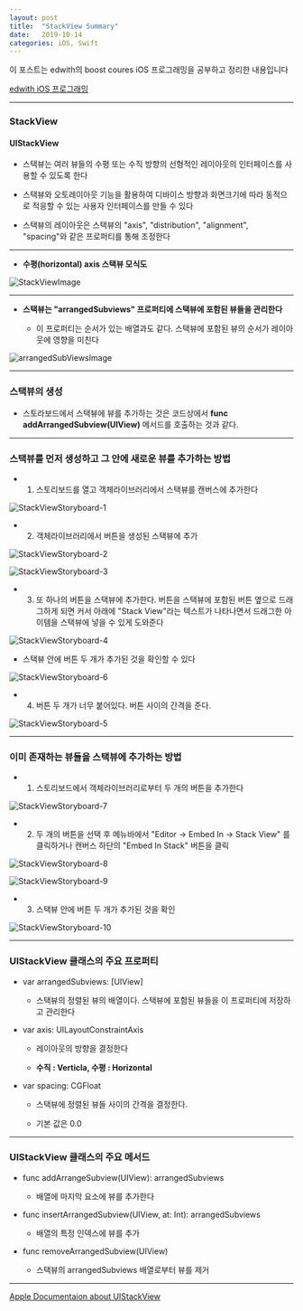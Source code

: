 ```yaml
---
layout: post
title:  "StackView Summary"
date:   2019-10-14
categories: iOS, Swift
---
```


이 포스트는 edwith의 boost coures iOS 프로그래밍을 공부하고 정리한 내용입니다

[edwith iOS 프로그래밍](https://www.edwith.org/boostcourse-ios/lecture/16884/)

- - -

### StackView

#### UIStackView

- 스택뷰는 여러 뷰들의 수평 또는 수직 방향의 선형적인 레이아웃의 인터페이스를 사용할 수 있도록 한다

- 스택뷰와 오토레이아웃 기능을 활용하여 디바이스 방향과 화면크기에 따라 동적으로 적응할 수 있는 사용자 인터페이스를 만들 수 있다

- 스택뷰의 레이아웃은 스택뷰의 "axis", "distribution", "alignment", "spacing"와 같은 프로퍼티를 통해 조정한다

- - -

- **수평(horizontal) axis 스택뷰 모식도**

![StackViewImage](https://github.com/VincentGeranium/VincentGeranium.github.io/blob/master/assets/img/stackViewImage.png?raw=true)

- - -

- **스택뷰는 "arrangedSubviews" 프로퍼티에 스택뷰에 포함된 뷰들을 관리한다**

    - 이 프로퍼티는 순서가 있는 배열과도 같다. 스택뷰에 포함된 뷰의 순서가 레이아웃에 영향을 미친다
    
![arrangedSubViewsImage](https://github.com/VincentGeranium/VincentGeranium.github.io/blob/master/assets/img/arrangedPropertyStackView.png?raw=true)


- - -

### 스택뷰의 생성

- 스토라보드에서 스택뷰에 뷰를 추가하는 것은 코드상에서 **func addArrangedSubview(UIView)** 메서드를 호출하는 것과 같다.

- - -

### 스택뷰를  먼저  생성하고  그 안에 새로운 뷰를 추가하는  방법

- 1) 스토리보드를 열고 객체라이브러리에서 스택뷰를 캔버스에 추가한다

![StackViewStoryboard-1](https://github.com/VincentGeranium/VincentGeranium.github.io/blob/master/assets/img/StackViewStoryboard-1.png?raw=true)

- 2) 객체라이브러리에서 버튼을 생성된 스택뷰에 추가

![StackViewStoryboard-2](https://github.com/VincentGeranium/VincentGeranium.github.io/blob/master/assets/img/StackViewStoryboard-2.png?raw=true)

![StackViewStoryboard-3](https://github.com/VincentGeranium/VincentGeranium.github.io/blob/master/assets/img/StackViewStoryboard-3.png?raw=true)

- 3) 또 하나의 버튼을 스택뷰에 추가한다. 버튼을 스택뷰에 포함된 버튼 옆으로 드래그하게 되면 커서 아래에 "Stack View"라는 텍스트가 나타나면서 드래그한 아이템을 스택뷰에 넣을 수 있게 도와준다

![StackViewStoryboard-4](https://github.com/VincentGeranium/VincentGeranium.github.io/blob/master/assets/img/StackViewStoryboard-4.png?raw=true)

- 스택뷰 안에 버튼 두 개가 추가된 것을 확인할 수 있다

![StackViewStoryboard-6](https://github.com/VincentGeranium/VincentGeranium.github.io/blob/master/assets/img/StackViewStoryboard-6.png?raw=true)

- 4) 버튼 두 개가 너무 붙어있다. 버튼 사이의 간격을 준다.

![StackViewStoryboard-5](https://github.com/VincentGeranium/VincentGeranium.github.io/blob/master/assets/img/StackViewStoryboard-5.png?raw=true)

- - -

### 이미 존재하는 뷰들을 스택뷰에 추가하는 방법

- 1) 스토리보드에서 객체라이브러리로부터 두 개의 버튼을 추가한다

![StackViewStoryboard-7](https://github.com/VincentGeranium/VincentGeranium.github.io/blob/master/assets/img/StackViewStoryboard-7.png?raw=true)

- 2) 두 개의 버튼을 선택 후 메뉴바에서 "Editor -> Embed In -> Stack View" 를 클릭하거나 캔버스 하단의 "Embed In Stack" 버튼을 클릭

![StackViewStoryboard-8](https://github.com/VincentGeranium/VincentGeranium.github.io/blob/master/assets/img/StackViewStoryboard-8.png?raw=true)

![StackViewStoryboard-9](https://github.com/VincentGeranium/VincentGeranium.github.io/blob/master/assets/img/StackViewStoryboard-9.png?raw=true)

- 3) 스택뷰 안에 버튼 두 개가 추가된 것을 확인

![StackViewStoryboard-10](https://github.com/VincentGeranium/VincentGeranium.github.io/blob/master/assets/img/StackViewStoryboard-10.png?raw=true)

- - -

### UIStackView 클래스의 주요 프로퍼티

- var  arrangedSubviews: [UIView]
    
    - 스택뷰의 정렬된 뷰의 배열이다. 스택뷰에 포함된 뷰들을 이 프로퍼티에 저장하고 관리한다
    
- var axis: UILayoutConstraintAxis

    - 레이아웃의 방향을 결정한다
    
    - **수직 : Verticla, 수평 : Horizontal**
    
- var spacing: CGFloat

    - 스택뷰에 정렬된 뷰들 사이의 간격을 결정한다.
    
    - 기본 값은 0.0
    
- - -

### UIStackView 클래스의 주요 메서드

- func addArrangeSubview(UIView): arrangedSubviews

    - 배열에 마지막 요소에 뷰를 추가한다
    
- func insertArrangedSubview(UIView, at: Int): arrangedSubviews

    - 배열의 특정 인덱스에 뷰를 추가
    
- func removeArrangedSubview(UIView)

    - 스택뷰의 arrangedSubviews 배열로부터 뷰를 제거

- - -

[Apple Documentaion about UIStackView](https://developer.apple.com/documentation/uikit/uistackview)